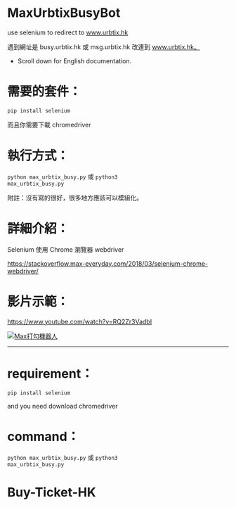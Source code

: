 # MaxUrbtixBusyBot
use selenium to redirect to www.urbtix.hk

遇到網址是 busy.urbtix.hk 或 msg.urbtix.hk 改連到 www.urbtix.hk。

* Scroll down for English documentation.

# 需要的套件：
<code>pip install selenium</code>

而且你需要下載 chromedriver

# 執行方式：
<code>python max_urbtix_busy.py</code>
或 
<code>python3 max_urbtix_busy.py</code>

附註：沒有寫的很好，很多地方應該可以模組化。

# 詳細介紹：
Selenium 使用 Chrome 瀏覽器 webdriver

https://stackoverflow.max-everyday.com/2018/03/selenium-chrome-webdriver/

# 影片示範：

https://www.youtube.com/watch?v=RQ2Zr3VadbI

[![Max打勾機器人](http://img.youtube.com/vi/RQ2Zr3VadbI/0.jpg)](http://www.youtube.com/watch?v=RQ2Zr3VadbI)

----

# requirement：
<code>pip install selenium</code>

and you need download chromedriver

# command：
<code>python max_urbtix_busy.py</code>
或 
<code>python3 max_urbtix_busy.py</code>

# Buy-Ticket-HK
